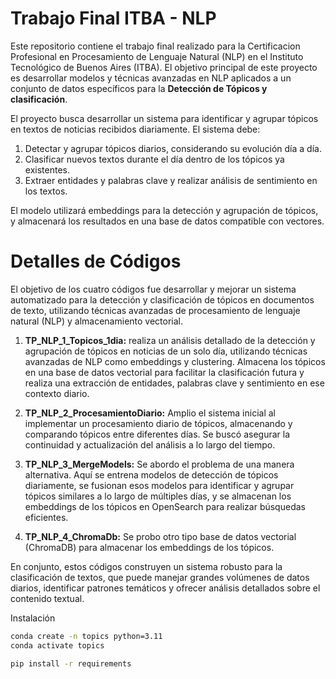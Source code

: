 # Trabajo Final ITBA - NLP
Este repositorio contiene el trabajo final realizado para la Certificacion Profesional en Procesamiento de Lenguaje Natural (NLP) en el Instituto Tecnológico de Buenos Aires (ITBA).
El objetivo principal de este proyecto es desarrollar modelos y técnicas avanzadas en NLP aplicados a un conjunto de datos específicos para la **Detección de Tópicos y clasificación**.

El proyecto busca desarrollar un sistema para identificar y agrupar tópicos en textos de noticias recibidos diariamente. El sistema debe:

1) Detectar y agrupar tópicos diarios, considerando su evolución día a día.
2) Clasificar nuevos textos durante el día dentro de los tópicos ya existentes.
3) Extraer entidades y palabras clave y realizar análisis de sentimiento en los textos.

El modelo utilizará embeddings para la detección y agrupación de tópicos, y almacenará los resultados en una base de datos compatible con vectores.

# Detalles de Códigos

El objetivo de los cuatro códigos fue desarrollar y mejorar un sistema automatizado para la detección y clasificación de tópicos en documentos de texto, utilizando técnicas avanzadas de procesamiento de lenguaje natural (NLP) y almacenamiento vectorial.

1) **TP_NLP_1_Topicos_1dia:** realiza un análisis detallado de la detección y agrupación de tópicos en noticias de un solo día, utilizando técnicas avanzadas de NLP como embeddings y clustering. Almacena los tópicos en una base de datos vectorial para facilitar la clasificación futura y realiza una extracción de entidades, palabras clave y sentimiento en ese contexto diario.

2) **TP_NLP_2_ProcesamientoDiario:** Amplio el sistema inicial al implementar un procesamiento diario de tópicos, almacenando y comparando tópicos entre diferentes días. Se buscó asegurar la continuidad y actualización del análisis a lo largo del tiempo.

3) **TP_NLP_3_MergeModels:** Se abordo el problema de una manera alternativa. Aquí se entrena modelos de detección de tópicos diariamente, se fusionan esos modelos para identificar y agrupar tópicos similares a lo largo de múltiples días, y se almacenan los embeddings de los tópicos en OpenSearch para realizar búsquedas eficientes.

4) **TP_NLP_4_ChromaDb:** Se probo otro tipo base de datos vectorial (ChromaDB) para almacenar los embeddings de los tópicos.

En conjunto, estos códigos construyen un sistema robusto para la clasificación de textos, que puede manejar grandes volúmenes de datos diarios, identificar patrones temáticos y ofrecer análisis detallados sobre el contenido textual.



Instalación
``` bash
conda create -n topics python=3.11
conda activate topics

pip install -r requirements
```
